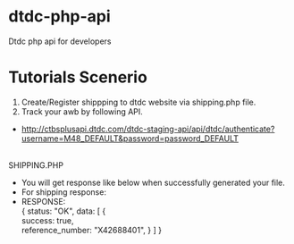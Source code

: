 # dtdc-php-api
Dtdc php api for developers

# Tutorials Scenerio
1. Create/Register shippping to dtdc website via shipping.php file.
2. Track your awb by following API.
  + http://ctbsplusapi.dtdc.com/dtdc-staging-api/api/dtdc/authenticate?username=M48_DEFAULT&password=password_DEFAULT

<br>SHIPPING.PHP
- You will get response like below when successfully generated your file.<br>
- For shipping response:<br>
- RESPONSE:<br>
{
  status: "OK",
    data:  [
      {        
        success: true,        
        reference_number: "X42688401",
      }
    ]
  }
